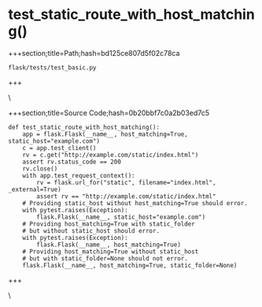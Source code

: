 



# test_static_route_with_host_matching()
  
+++section;title=Path;hash=bd125ce807d5f02c78ca

`flask/tests/test_basic.py`
  
+++

\
  
+++section;title=Source Code;hash=0b20bbf7c0a2b03ed7c5
```
def test_static_route_with_host_matching():
    app = flask.Flask(__name__, host_matching=True, static_host="example.com")
    c = app.test_client()
    rv = c.get("http://example.com/static/index.html")
    assert rv.status_code == 200
    rv.close()
    with app.test_request_context():
        rv = flask.url_for("static", filename="index.html", _external=True)
        assert rv == "http://example.com/static/index.html"
    # Providing static_host without host_matching=True should error.
    with pytest.raises(Exception):
        flask.Flask(__name__, static_host="example.com")
    # Providing host_matching=True with static_folder
    # but without static_host should error.
    with pytest.raises(Exception):
        flask.Flask(__name__, host_matching=True)
    # Providing host_matching=True without static_host
    # but with static_folder=None should not error.
    flask.Flask(__name__, host_matching=True, static_folder=None)
```  
+++

\
